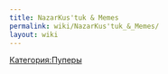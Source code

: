 ```yaml
---
title: NazarKus'tuk & Memes
permalink: wiki/NazarKus'tuk_&_Memes/
layout: wiki
---
```


[Категория:Пуперы](Категория:Пуперы "wikilink")
